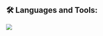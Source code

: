 
<div id="badges">

## 🛠️ Languages and Tools:
<p>
  <a href="https://skillicons.dev">
   <img src="https://skillicons.dev/icons?i=javascript,typescript,rust,go,react,nodejs,express,mongodb,mysql,postgresql,aws,tailwind,git,docker,kubernetes,vim"/>
  </a>
</p>
</div>
